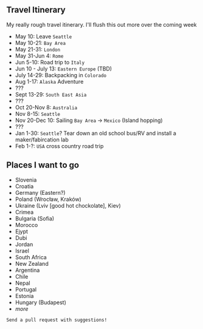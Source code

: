## Travel Itinerary
My really rough travel itinerary. I'll flush this out more over the coming week

- May 10: Leave `Seattle`
- May 10-21: `Bay Area`
- May 21-31: `London`
- May 31-Jun 4: `Rome`
- Jun 5-10: Road trip to `Italy`
- Jun 10 - July 13: `Eastern Europe` (TBD)
- July 14-29: Backpacking in `Colorado`
- Aug 1-17: `Alaska` Adventure
- ???
- Sept 13-29: `South East Asia`
- ???
- Oct 20-Nov 8: `Australia`
- Nov 8-15: `Seattle`
- Nov 20-Dec 10: Sailing `Bay Area` -> `Mexico` (Island hopping)
- ???
- Jan 1-30: `Seattle`? Tear down an old school bus/RV and install a maker/fabircation lab
- Feb 1-?: `USA` cross country road trip

## Places I want to go

- Slovenia
- Croatia
- Germany (Eastern?)
- Poland (Wrocław, Kraków)
- Ukraine (Lviv [good hot chockolate], Kiev)
- Crimea
- Bulgaria (Sofia)
- Morocco
- Ejypt
- Dubi
- Jordan
- Israel
- South Africa
- New Zealand
- Argentina
- Chile
- Nepal
- Portugal
- Estonia
- Hungary (Budapest)
- *more*

```
Send a pull request with suggestions!
```

